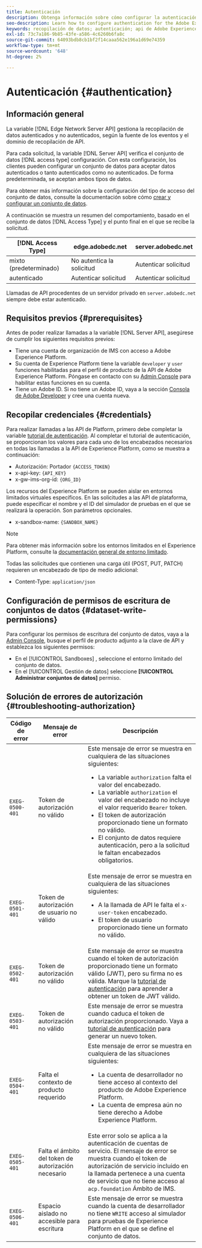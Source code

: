 ```yaml
---
title: Autenticación
description: Obtenga información sobre cómo configurar la autenticación para la API de Adobe Experience Platform Edge Network Server
seo-description: Learn how to configure authentication for the Adobe Experience Platform Edge Network Server API
keywords: recopilación de datos; autenticación; api de Adobe Experience Platform Edge Network; autorización
exl-id: 73c7a186-9b85-43fe-a586-4c6260b6fa8c
source-git-commit: 64093bdb8cb1bf2f14caaa562e196a1d69e74359
workflow-type: tm+mt
source-wordcount: '648'
ht-degree: 2%

---
```


# Autenticación {#authentication}

## Información general

La variable [!DNL Edge Network Server API] gestiona la recopilación de datos autenticados y no autenticados, según la fuente de los eventos y el dominio de recopilación de API.

Para cada solicitud, la variable [!DNL Server API] verifica el conjunto de datos [!DNL access type] configuración. Con esta configuración, los clientes pueden configurar un conjunto de datos para aceptar datos autenticados o tanto autenticados como no autenticados. De forma predeterminada, se aceptan ambos tipos de datos.

Para obtener más información sobre la configuración del tipo de acceso del conjunto de datos, consulte la documentación sobre cómo [crear y configurar un conjunto de datos](../edge/datastreams/overview.md#create).

A continuación se muestra un resumen del comportamiento, basado en el conjunto de datos [!DNL Access Type] y el punto final en el que se recibe la solicitud.

| [!DNL Access Type] | edge.adobedc.net | server.adobedc.net |
|-----------------|-------------------------------|-----------------------|
| mixto (predeterminado) | No autentica la solicitud | Autenticar solicitud |
| autenticado | Autenticar solicitud | Autenticar solicitud |

Llamadas de API procedentes de un servidor privado en `server.adobedc.net` siempre debe estar autenticado.

## Requisitos previos {#prerequisites}

Antes de poder realizar llamadas a la variable [!DNL Server API], asegúrese de cumplir los siguientes requisitos previos:

* Tiene una cuenta de organización de IMS con acceso a Adobe Experience Platform.
* Su cuenta de Experience Platform tiene la variable `developer` y `user` funciones habilitadas para el perfil de producto de la API de Adobe Experience Platform. Póngase en contacto con su [Admin Console](../access-control/home.md) para habilitar estas funciones en su cuenta.
* Tiene un Adobe ID. Si no tiene un Adobe ID, vaya a la sección [Consola de Adobe Developer](https://developer.adobe.com/console) y cree una cuenta nueva.

## Recopilar credenciales {#credentials}

Para realizar llamadas a las API de Platform, primero debe completar la variable [tutorial de autenticación](../landing/api-authentication.md). Al completar el tutorial de autenticación, se proporcionan los valores para cada uno de los encabezados necesarios en todas las llamadas a la API de Experience Platform, como se muestra a continuación:

* Autorización: Portador `{ACCESS_TOKEN}`
* x-api-key: `{API_KEY}`
* x-gw-ims-org-id: `{ORG_ID}`

Los recursos del Experience Platform se pueden aislar en entornos limitados virtuales específicos. En las solicitudes a las API de plataforma, puede especificar el nombre y el ID del simulador de pruebas en el que se realizará la operación. Son parámetros opcionales.

* x-sandbox-name: `{SANDBOX_NAME}`

>[!NOTE]
>
>Para obtener más información sobre los entornos limitados en el Experience Platform, consulte la [documentación general de entorno limitado](../sandboxes/home.md).

Todas las solicitudes que contienen una carga útil (POST, PUT, PATCH) requieren un encabezado de tipo de medio adicional:

* Content-Type: `application/json`

## Configuración de permisos de escritura de conjuntos de datos {#dataset-write-permissions}

Para configurar los permisos de escritura del conjunto de datos, vaya a la [Admin Console](https://adminconsole.adobe.com), busque el perfil de producto adjunto a la clave de API y establezca los siguientes permisos:

* En el [!UICONTROL Sandboxes] , seleccione el entorno limitado del conjunto de datos.
* En el [!UICONTROL Gestión de datos] seleccione **[!UICONTROL Administrar conjuntos de datos]** permiso.

## Solución de errores de autorización {#troubleshooting-authorization}

| Código de error | Mensaje de error | Descripción |
| --- | --- | --- |
| `EXEG-0500-401` | Token de autorización no válido | Este mensaje de error se muestra en cualquiera de las situaciones siguientes:  <ul><li>La variable `authorization` falta el valor del encabezado.</li><li>La variable `authorization` el valor del encabezado no incluye el valor requerido `Bearer` token.</li><li>El token de autorización proporcionado tiene un formato no válido.</li><li>El conjunto de datos requiere autenticación, pero a la solicitud le faltan encabezados obligatorios.</li></ul> |
| `EXEG-0501-401` | Token de autorización de usuario no válido | Este mensaje de error se muestra en cualquiera de las situaciones siguientes: <ul><li>A la llamada de API le falta el `x-user-token` encabezado.</li><li>El token de usuario proporcionado tiene un formato no válido.</li></ul> |
| `EXEG-0502-401` | Token de autorización no válido | Este mensaje de error se muestra cuando el token de autorización proporcionado tiene un formato válido (JWT), pero su firma no es válida. Marque la [tutorial de autenticación](../landing/api-authentication.md) para aprender a obtener un token de JWT válido. |
| `EXEG-0503-401` | Token de autorización no válido | Este mensaje de error se muestra cuando caduca el token de autorización proporcionado. Vaya a [tutorial de autenticación](../landing/api-authentication.md) para generar un nuevo token. |
| `EXEG-0504-401` | Falta el contexto de producto requerido | Este mensaje de error se muestra en cualquiera de las situaciones siguientes:  <ul><li>La cuenta de desarrollador no tiene acceso al contexto del producto de Adobe Experience Platform.</li><li>La cuenta de empresa aún no tiene derecho a Adobe Experience Platform.</li></ul> |
| `EXEG-0505-401` | Falta el ámbito del token de autorización necesario | Este error solo se aplica a la autenticación de cuentas de servicio. El mensaje de error se muestra cuando el token de autorización de servicio incluido en la llamada pertenece a una cuenta de servicio que no tiene acceso al `acp.foundation` Ámbito de IMS. |
| `EXEG-0506-401` | Espacio aislado no accesible para escritura | Este mensaje de error se muestra cuando la cuenta de desarrollador no tiene `WRITE` acceso al simulador para pruebas de Experience Platform en el que se define el conjunto de datos. |
